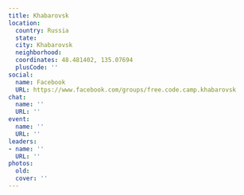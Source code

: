 ```yaml
---
title: Khabarovsk
location:
  country: Russia
  state: 
  city: Khabarovsk
  neighborhood: 
  coordinates: 48.481402, 135.07694
  plusCode: ''
social:
  name: Facebook
  URL: https://www.facebook.com/groups/free.code.camp.khabarovsk
chat:
  name: ''
  URL: ''
event:
  name: ''
  URL: ''
leaders:
- name: ''
  URL: ''
photos:
  old: 
  cover: ''
---
```

